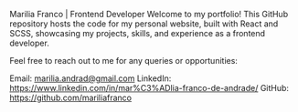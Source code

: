 Marilia Franco | Frontend Developer
Welcome to my portfolio! This GitHub repository hosts the code for my personal website, built with React and SCSS, showcasing my projects, skills, and experience as a frontend developer.

Feel free to reach out to me for any queries or opportunities:

Email: marilia.andrad@gmail.com
LinkedIn: https://www.linkedin.com/in/mar%C3%ADlia-franco-de-andrade/
GitHub: https://github.com/mariliafranco
